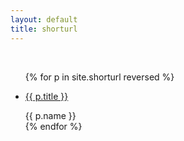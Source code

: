```yaml
---
layout: default
title: shorturl
---
```


<br>

<ul>
  {% for p in site.shorturl reversed %}
    <li>
      <p><a href="{{ p.url }}">{{ p.title }}</a></p>
      {{ p.name }}
    </li>
  {% endfor %}
</ul>
